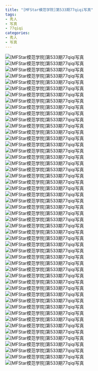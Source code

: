 ```yaml
---
title: "[MFStar模范学院]第533期77qiqi写真"
tags: 
- 秀人
- 写真
- 77qiqi
categories:
- 秀人
- 写真
---
```


![[MFStar模范学院]第533期77qiqi写真](https://img.ilovese.xyz/1734715414289.webp)
![[MFStar模范学院]第533期77qiqi写真](https://img.ilovese.xyz/1734715416054.webp)
![[MFStar模范学院]第533期77qiqi写真](https://img.ilovese.xyz/1734715417665.webp)
![[MFStar模范学院]第533期77qiqi写真](https://img.ilovese.xyz/1734715419355.webp)
![[MFStar模范学院]第533期77qiqi写真](https://img.ilovese.xyz/1734715421242.webp)
![[MFStar模范学院]第533期77qiqi写真](https://img.ilovese.xyz/1734715423101.webp)
![[MFStar模范学院]第533期77qiqi写真](https://img.ilovese.xyz/1734715424449.webp)
![[MFStar模范学院]第533期77qiqi写真](https://img.ilovese.xyz/1734715425913.webp)
![[MFStar模范学院]第533期77qiqi写真](https://img.ilovese.xyz/1734715427744.webp)
![[MFStar模范学院]第533期77qiqi写真](https://img.ilovese.xyz/1734715429217.webp)
![[MFStar模范学院]第533期77qiqi写真](https://img.ilovese.xyz/1734715431086.webp)
![[MFStar模范学院]第533期77qiqi写真](https://img.ilovese.xyz/1734715432299.webp)
![[MFStar模范学院]第533期77qiqi写真](https://img.ilovese.xyz/1734715434027.webp)
![[MFStar模范学院]第533期77qiqi写真](https://img.ilovese.xyz/1734715435791.webp)
![[MFStar模范学院]第533期77qiqi写真](https://img.ilovese.xyz/1734715437488.webp)
![[MFStar模范学院]第533期77qiqi写真](https://img.ilovese.xyz/1734715439228.webp)
![[MFStar模范学院]第533期77qiqi写真](https://img.ilovese.xyz/1734715440946.webp)
![[MFStar模范学院]第533期77qiqi写真](https://img.ilovese.xyz/1734715442145.webp)
![[MFStar模范学院]第533期77qiqi写真](https://img.ilovese.xyz/1734715443529.webp)
![[MFStar模范学院]第533期77qiqi写真](https://img.ilovese.xyz/1734715444883.webp)
![[MFStar模范学院]第533期77qiqi写真](https://img.ilovese.xyz/1734715446651.webp)
![[MFStar模范学院]第533期77qiqi写真](https://img.ilovese.xyz/1734715448494.webp)
![[MFStar模范学院]第533期77qiqi写真](https://img.ilovese.xyz/1734715450313.webp)
![[MFStar模范学院]第533期77qiqi写真](https://img.ilovese.xyz/1734715451599.webp)
![[MFStar模范学院]第533期77qiqi写真](https://img.ilovese.xyz/1734715453354.webp)
![[MFStar模范学院]第533期77qiqi写真](https://img.ilovese.xyz/1734715454682.webp)
![[MFStar模范学院]第533期77qiqi写真](https://img.ilovese.xyz/1734715456154.webp)
![[MFStar模范学院]第533期77qiqi写真](https://img.ilovese.xyz/1734715458254.webp)
![[MFStar模范学院]第533期77qiqi写真](https://img.ilovese.xyz/1734715459490.webp)
![[MFStar模范学院]第533期77qiqi写真](https://img.ilovese.xyz/1734715460707.webp)
![[MFStar模范学院]第533期77qiqi写真](https://img.ilovese.xyz/1734715461954.webp)
![[MFStar模范学院]第533期77qiqi写真](https://img.ilovese.xyz/1734715463894.webp)
![[MFStar模范学院]第533期77qiqi写真](https://img.ilovese.xyz/1734715465636.webp)
![[MFStar模范学院]第533期77qiqi写真](https://img.ilovese.xyz/1734715467417.webp)
![[MFStar模范学院]第533期77qiqi写真](https://img.ilovese.xyz/1734715469131.webp)
![[MFStar模范学院]第533期77qiqi写真](https://img.ilovese.xyz/1734715470285.webp)
![[MFStar模范学院]第533期77qiqi写真](https://img.ilovese.xyz/1734715471933.webp)
![[MFStar模范学院]第533期77qiqi写真](https://img.ilovese.xyz/1734715473372.webp)
![[MFStar模范学院]第533期77qiqi写真](https://img.ilovese.xyz/1734715475180.webp)
![[MFStar模范学院]第533期77qiqi写真](https://img.ilovese.xyz/1734715476696.webp)
![[MFStar模范学院]第533期77qiqi写真](https://img.ilovese.xyz/1734715478184.webp)
![[MFStar模范学院]第533期77qiqi写真](https://img.ilovese.xyz/1734715479908.webp)
![[MFStar模范学院]第533期77qiqi写真](https://img.ilovese.xyz/1734715481442.webp)
![[MFStar模范学院]第533期77qiqi写真](https://img.ilovese.xyz/1734715483118.webp)
![[MFStar模范学院]第533期77qiqi写真](https://img.ilovese.xyz/1734715484379.webp)
![[MFStar模范学院]第533期77qiqi写真](https://img.ilovese.xyz/1734715486163.webp)
![[MFStar模范学院]第533期77qiqi写真](https://img.ilovese.xyz/1734715487351.webp)
![[MFStar模范学院]第533期77qiqi写真](https://img.ilovese.xyz/1734715489120.webp)
![[MFStar模范学院]第533期77qiqi写真](https://img.ilovese.xyz/1734715490816.webp)
![[MFStar模范学院]第533期77qiqi写真](https://img.ilovese.xyz/1734715492539.webp)
